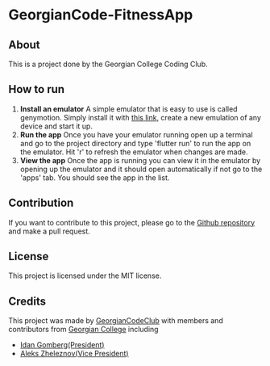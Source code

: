 # GeorgianCode-FitnessApp
## About
This is a project done by the Georgian College Coding Club. 
## How to run 
1. **Install an emulator**
A simple emulator that is easy to use is called genymotion. Simply install it with [this link](https://www.genymotion.com/download/), create a new emulation of any device and start it up.
2. **Run the app**
Once you have your emulator running open up a terminal and go to the project directory and type 'flutter run' to run the app on the emulator. Hit 'r' to refresh the emulator when changes are made.
3. **View the app**
Once the app is running you can view it in the emulator by opening up the emulator and it should open automatically if not go to the 'apps' tab. You should see the app in the list.
## Contribution
If you want to contribute to this project, please go to the [Github repository](https://github.com/GeorgianCodeClub/GeorgianCode-FitnessApp) and make a pull request.
## License
This project is licensed under the MIT license.
## Credits
This project was made by [GeorgianCodeClub](https://github.com/GeorgianCodeClub) with members and contributors from [Georgian College](https://www.georgiancollege.ca/) including 
- [Idan Gomberg(President)](https://github.com/cronix1000)
- [Aleks Zheleznov(Vice President)](https://github.com/Aleks4920)

